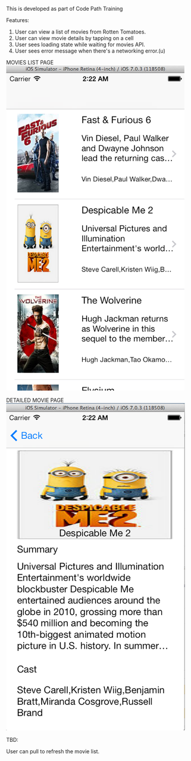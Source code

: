 This is developed as part of Code Path Training

Features:


1. User can view a list of movies from Rotten Tomatoes.  
2. User can view movie details by tapping on a cell
3. User sees loading state while waiting for movies API. 
4. User sees error message when there's a networking error.(u) 

MOVIES LIST PAGE
![ScreenShot](/screenshots/rotten1.png)


DETAILED MOVIE PAGE
![ScreenShot](/screenshots/rotten2.png)


TBD:

User can pull to refresh the movie list.
